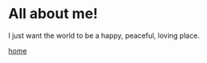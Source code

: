 # All about me!
I just want the world to be a happy, peaceful, loving place.



[home](Suzy9586.guthub.io/index.html)
